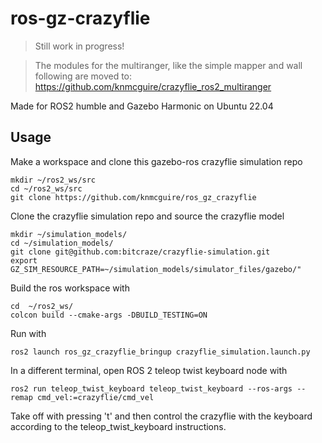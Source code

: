 # ros-gz-crazyflie

> Still work in progress!

> The modules for the multiranger, like the simple mapper and wall following are moved to: https://github.com/knmcguire/crazyflie_ros2_multiranger

Made for ROS2 humble and Gazebo Harmonic on Ubuntu 22.04

## Usage

Make a workspace and clone this gazebo-ros crazyflie simulation repo

    mkdir ~/ros2_ws/src
    cd ~/ros2_ws/src
    git clone https://github.com/knmcguire/ros_gz_crazyflie


Clone the crazyflie simulation repo and source the crazyflie model

    mkdir ~/simulation_models/
    cd ~/simulation_models/
    git clone git@github.com:bitcraze/crazyflie-simulation.git
    export GZ_SIM_RESOURCE_PATH=~/simulation_models/simulator_files/gazebo/"

Build the ros workspace with

    cd  ~/ros2_ws/
    colcon build --cmake-args -DBUILD_TESTING=ON

Run with

    ros2 launch ros_gz_crazyflie_bringup crazyflie_simulation.launch.py


In a different terminal, open ROS 2 teleop twist keyboard node with

    ros2 run teleop_twist_keyboard teleop_twist_keyboard --ros-args --remap cmd_vel:=crazyflie/cmd_vel

Take off with pressing 't' and then control the crazyflie with the keyboard according to the teleop_twist_keyboard instructions.


